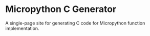 # Micropython C Generator

A single-page site for generating C code for Micropython function implementation.
